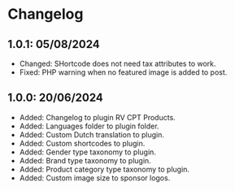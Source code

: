 # Changelog

## 1.0.1: 05/08/2024

* Changed: SHortcode does not need tax attributes to work.
* Fixed: PHP warning when no featured image is added to post.

## 1.0.0: 20/06/2024

* Added: Changelog to plugin RV CPT Products.
* Added: Languages folder to plugin folder.
* Added: Custom Dutch translation to plugin.
* Added: Custom shortcodes to plugin.
* Added: Gender type taxonomy to plugin.
* Added: Brand type taxonomy to plugin.
* Added: Product category type taxonomy to plugin.
* Added: Custom image size to sponsor logos.
